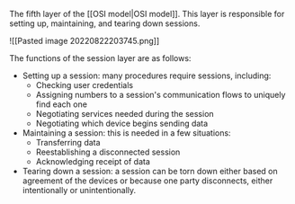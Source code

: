 The fifth layer of the [[OSI model|OSI model]]. This layer is responsible for setting up, maintaining, and tearing down sessions.

![[Pasted image 20220822203745.png]]

The functions of the session layer are as follows:
- Setting up a session: many procedures require sessions, including:
	- Checking user credentials
	- Assigning numbers to a session's communication flows to uniquely find each one
	- Negotiating services needed during the session
	- Negotiating which device begins sending data
- Maintaining a session: this is needed in a few situations:
	- Transferring data
	- Reestablishing a disconnected session
	- Acknowledging receipt of data
- Tearing down a session: a session can be torn down either based on agreement of the devices or because one party disconnects, either intentionally or unintentionally.